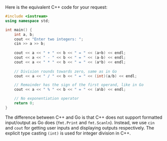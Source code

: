 Here is the equivalent C++ code for your request:

```c++
#include <iostream>
using namespace std;

int main() {
    int a, b;
    cout << "Enter two integers: ";
    cin >> a >> b;
    
    cout << a << " + " << b << " = " << (a+b) << endl;
    cout << a << " - " << b << " = " << (a-b) << endl;
    cout << a << " * " << b << " = " << (a*b) << endl;
    
    // Division rounds towards zero, same as in Go
    cout << a << " / " << b << " = " << (int)(a/b) << endl;

    // Remainder has the sign of the first operand, like in Go
    cout << a << " % " << b << " = " << (a%b) << endl;

    // No exponentiation operator
    return 0;
}
```

The difference between C++ and Go is that C++ does not support formatted input/output as Go does (`fmt.Print` and `fmt.Scanln`). Instead, we use `cin` and `cout` for getting user inputs and displaying outputs respectively. The explicit type casting `(int)` is used for integer division in C++.
